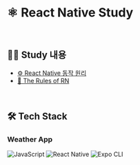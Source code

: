# ⚛️ React Native Study
<br/>

## ✍🏻 Study 내용

- [⚙️ React Native 동작 원리](https://velog.io/@eunnbi/React-Native-%EB%8F%99%EC%9E%91%EC%9B%90%EB%A6%AC)
- [👑 The Rules of RN](https://velog.io/@eunnbi/React-Native-The-Rules-of-RN)


<br/>

## 🛠️ Tech Stack

### Weather App
<img alt="JavaScript" src ="https://img.shields.io/badge/JavaScript-F7DF1E.svg?&style=flat-square&logo=JavaScript&logoColor=white"/> <img alt="React Native" src ="https://img.shields.io/badge/React Native-61DAFB.svg?&style=flat-square&logo=React&logoColor=white"/>
<img alt="Expo CLI" src ="https://img.shields.io/badge/Expo CLI-000020.svg?&style=flat-square&logo=Expo&logoColor=white"/>
